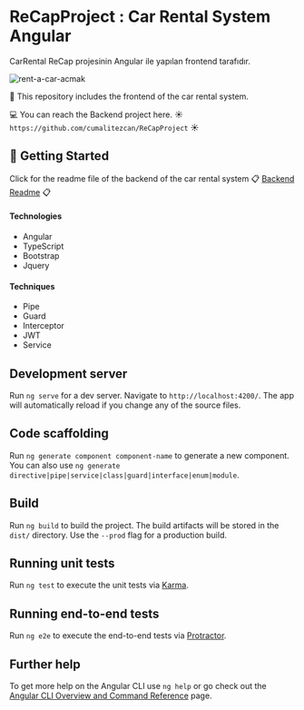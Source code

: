 
# ReCapProject : Car Rental System Angular
CarRental ReCap projesinin Angular ile yapılan frontend tarafıdır.

![rent-a-car-acmak](https://user-images.githubusercontent.com/34379535/114320977-4ba0fd80-9b21-11eb-9174-ebb53ee883db.jpg)

:red_car: This repository includes the frontend of the car rental system. <br/>

:computer: You can reach the Backend project here. :sunny: `https://github.com/cumalitezcan/ReCapProject` :sunny: 

## :tada: Getting Started

Click for the readme file of the backend of the car rental system :clipboard: [Backend Readme](https://github.com/cumalitezcan/ReCapProject/blob/master/README.md) :clipboard:

#### Technologies
- Angular
- TypeScript
- Bootstrap
- Jquery

#### Techniques
- Pipe
- Guard
- Interceptor
- JWT
- Service


## Development server

Run `ng serve` for a dev server. Navigate to `http://localhost:4200/`. The app will automatically reload if you change any of the source files.

## Code scaffolding

Run `ng generate component component-name` to generate a new component. You can also use `ng generate directive|pipe|service|class|guard|interface|enum|module`.

## Build

Run `ng build` to build the project. The build artifacts will be stored in the `dist/` directory. Use the `--prod` flag for a production build.

## Running unit tests

Run `ng test` to execute the unit tests via [Karma](https://karma-runner.github.io).

## Running end-to-end tests

Run `ng e2e` to execute the end-to-end tests via [Protractor](http://www.protractortest.org/).

## Further help

To get more help on the Angular CLI use `ng help` or go check out the [Angular CLI Overview and Command Reference](https://angular.io/cli) page.
